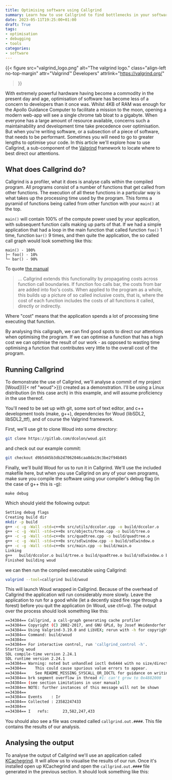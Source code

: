 ```yaml
---
title: Optimising software using Callgrind
summary: Learn how to use Callgrind to find bottlenecks in your software
date: 2023-05-11T19:25:00+01:00
draft: True
tags:
- optimisation
- debugging
- tools
categories:
- software
---
```


{{<
	figure src="valgrind_logo.png"
	alt="The valgrind logo."
	class="align-left no-top-margin"
	attr="Valgrind™ Developers"
	attrlink="https://valgrind.org/"
>}}

With extremely powerful hardware having become a commodity in the present day
and age, optimisation of software has become less of a concern to developers
than it once was. Whilst 4KB of RAM was enough for the Apollo Guidance
Computer to facilitate a mission to the moon, opening a modern web-app will see
a single chrome tab bloat to a gigabyte. When everyone has a large amount of
resource available, concerns such a maintainability and development time take
precedence over optimisation. But when you're writing software, or a subsection
of a piece of software, that needs to be performant. Sometimes you will need to
go to greater lengths to optimise your code. In this article we'll explore how
to use Callgrind, a sub-component of the [Valgrind](https://valgrind.org/)
framework to locate where to best direct our attentions.

## What does Callgrind do?

Callgrind is a profiler, what it does is analyse calls within the compiled
program. All programs consist of a number of functions that get called from
other functions. The execution of all these functions in a particular way is
what takes up the processing time used by the program. This forms a pyramid of
functions being called from other function with your `main()` at the top.

`main()` will contain 100% of the compute power used by your application, with
subsequent function calls making up parts of that. If we had a simple
application that had a loop in the main function that called function `foo()`
1 time, function `bar()` 9 times, and then quite the application, the so called
call graph would look something like this:

```
main() - 100%
├─ foo() - 10%
└─ bar() - 90%
```

To quote [the manual](https://valgrind.org/docs/manual/cl-manual.html)

> ... Callgrind extends this functionality by propagating costs across function
> call boundaries. If function foo calls bar, the costs from bar are added into
> foo's costs. When applied to the program as a whole, this builds up a picture
> of so called inclusive costs, that is, where the cost of each function
> includes the costs of all functions it called, directly or indirectly.

Where "cost" means that the application spends a lot of processing time
executing that function.

By analysing this callgraph, we can find good spots to direct our attentions
when optimising the program. If we can optimise a function that has a high cost
we can optimise the result of our work - as opposed to wasting time optimising
a function that contributes very little to the overall cost of the program.

## Running Callgrind

To demonstrate the use of Callgrind, we'll analyse a commit of my project
[Woud]({{< ref "woud">}}) created as a demonstration. I'll be using a Linux
distribution (in this case arch) in this example, and will assume proficiency in
the use thereof.

You'll need to be set up with git, some sort of text editor, and c++ development
tools (make, g++), dependencies for Woud (libSDL2, libSDL2_ttf), and of course
the Valgrind framework.

First, we'll use git to clone Woud into some directory:
```sh
git clone https://gitlab.com/dcolon/woud.git
```
and check out our example commit:
```sh
git checkout d9b5d45b3db2d7062046caa8da19c3be2f94b845
```
Finally, we'll build Woud for us to run it in Callgrind. We'll use the included
makefile here, but when you use Callgrind on any of your own programs, make
sure you compile the software using your compiler's debug flag (in the case of
g++ this is -g):
```
make debug
```

Which should yield the following output:

```sh
Setting debug flags
Creating build dir
mkdir -p build
g++ -c -g -Wall -std=c++0x src/utils/dccolor.cpp -o build/dccolor.o
g++ -c -g -Wall -std=c++0x src/objects/tree.cpp -o build/tree.o
g++ -c -g -Wall -std=c++0x src/quadtree.cpp -o build/quadtree.o
g++ -c -g -Wall -std=c++0x src/sdlwindow.cpp -o build/sdlwindow.o
g++ -c -g -Wall -std=c++0x src/main.cpp -o build/main.o
Linking
g++   build/dccolor.o build/tree.o build/quadtree.o build/sdlwindow.o build/main.o -o build/woud -lSDL2
Finished building woud
```

we can then run the compiled executable using Callgrind:
```sh
valgrind --tool=callgrind build/woud
```

This will launch Woud wrapped in Callgrind. Because of the overhead of
Callgrind the application will run considerably more slowly. Leave the
application to run for a good while (let a decently sized fire rage through a
forest) before you quit the application (in Woud, use ctrl+q).
The output over the process should look something like this:
```sh
==34384== Callgrind, a call-graph generating cache profiler
==34384== Copyright (C) 2002-2017, and GNU GPLd, by Josef Weidendorfer et al.
==34384== Using Valgrind-3.19.0 and LibVEX; rerun with -h for copyright info
==34384== Command: build/woud
==34384== 
==34384== For interactive control, run 'callgrind_control -h'.
Starting woud
SDL compile-time version 2.24.1
SDL runtime version 2.24.1
==34384== Warning: noted but unhandled ioctl 0x6444 with no size/direction hints.
==34384==    This could cause spurious value errors to appear.
==34384==    See README_MISSING_SYSCALL_OR_IOCTL for guidance on writing a proper wrapper.
==34384== brk segment overflow in thread #1: can't grow to 0x4882000
==34384== (see section Limitations in user manual)
==34384== NOTE: further instances of this message will not be shown
==34384== 
==34384== Events    : Ir
==34384== Collected : 23582247433
==34384== 
==34384== I   refs:      23,582,247,433
```

You should also see a file was created called `callgrind.out.####`. This file
contains the results of our analysis.

## Analysing the output

To analyse the output of Callgrind we'll use an application called
[KCachegrind](https://github.com/KDE/kcachegrind). It will allow us to visualise
the results of our run. Once it's installed open up KCachegrind and open the
`callgrind.out.####` file generated in the previous section. It should look
something like this: